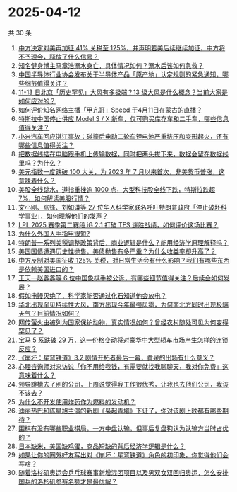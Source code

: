 # 2025-04-12

共 30 条

<!-- BEGIN ZHIHUQUESTIONS -->
<!-- 最后更新时间 Sat Apr 12 2025 03:13:28 GMT+0800 (China Standard Time) -->
1. [中方决定对美再加征 41% 关税至 125%，并声明若美后续继续加征，中方将不予理会，释放了什么信号？](https://www.zhihu.com/question/1894058190527771400)
1. [知名健身博主马章浩溺水身亡，具体情况如何？溺水后该如何急救？](https://www.zhihu.com/question/1894023322062254600)
1. [中国半导体行业协会发布关于半导体产品「原产地」认定规则的紧急通知，哪些细节值得关注？](https://www.zhihu.com/question/1894021580197159400)
1. [11-13 日北京「历史罕见」大风有多极端？13 级大风是什么概念？当前大家是如何应对的？](https://www.zhihu.com/question/1893728197494925000)
1. [如何评价知名网络主播「甲亢哥」Speed 于4月11日在蒙古的直播？](https://www.zhihu.com/question/1893981601970500600)
1. [特斯拉中国停止供应 Model S / X 新车，仅可购买库存车和二手车，哪些信息值得关注？](https://www.zhihu.com/question/1894001271545001500)
1. [小米汽车回应湛江事故：碰撞后电动二轮车锂电池严重挤压和变形起火，还有哪些信息值得关注？](https://www.zhihu.com/question/1894074069558724400)
1. [把数据线插在电脑跟手机上传输数据，同时把两头拔下来，数据会留在数据线里吗？为什么？](https://www.zhihu.com/question/1891047187741388800)
1. [美元指数一度跌破 100 大关，为 2023 年 7 月以来首次，非美货币普涨，这意味着什么？](https://www.zhihu.com/question/1893952498202568700)
1. [美股全线跳水，道指重挫逾 1000 点，大型科技股全线下跌，特斯拉跌超 7%，如何解读美股行情？](https://www.zhihu.com/question/1893792294466990800)
1. [文小刚、张锋、刘如谦等 27 位华人科学家联名呼吁特朗普政府「停止破坏科学事业」，如何理解他们的发声？](https://www.zhihu.com/question/1893312394773620700)
1. [LPL 2025 赛季第二赛段 iG 2:1 打破 TES 连胜战绩，如何评价这场比赛？](https://www.zhihu.com/question/1894123924532466000)
1. [为什么外国人手指甲很短?](https://www.zhihu.com/question/321966149)
1. [特朗普一系列关税调整政策背后，商业逻辑是什么？能用经济学原理解释吗？](https://www.zhihu.com/question/1893685228490421800)
1. [美国国债遭遇历史性抛售，美债抛售有多严重？为什么收益率却升高了？](https://www.zhihu.com/question/1894016636513642200)
1. [中方反制对美国征收 125% 关税，对日常生活会有什么影响？我们有哪些东西是依赖美国进口的？](https://www.zhihu.com/question/1893342200152159500)
1. [王天一赵鑫鑫等 6 位中国象棋手被公诉，有哪些细节值得关注？后续会如何发展？](https://www.zhihu.com/question/1894097097873126100)
1. [假如电鳗灭绝了，科学家能否通过化石知道他会放电？](https://www.zhihu.com/question/9097370358)
1. [华北出现罕见持续性大风，南方出现今年最强风雹，为何南北方同时出现极端天气？目前情况如何？](https://www.zhihu.com/question/1893710542578869500)
1. [网传萤火虫被列为国家保护动物，真实情况如何？曾经农村随处可见为何变得罕见了？](https://www.zhihu.com/question/1893062713376220400)
1. [宝马 5 系跌破 29 万，这一价格变动将对豪华中大型轿车市场产生怎样的连锁反应？](https://www.zhihu.com/question/1893351722736403200)
1. [《崩坏：星穹铁道》3.2 剧情开拓者最后一幕，黄泉的出场有什么意义？](https://www.zhihu.com/question/1893756946093417000)
1. [心理咨询师对来访说「你不用给我钱，有需要就找我聊聊天，我对你免费」这意味着什么？](https://www.zhihu.com/question/1890137612611741000)
1. [领导跳槽去了别的公司，上周说觉得我工作很优秀，让我也去他们公司，我该不该去？](https://www.zhihu.com/question/1893579499100143900)
1. [为什么不开发使用炸药作为燃料的发动机？](https://www.zhihu.com/question/330064762)
1. [迪丽热巴和陈星旭主演的新剧《枭起青壤》下证了，你对该剧上映都有哪些期待？](https://www.zhihu.com/question/1894028440635688700)
1. [围棋有没有哪些职业棋局，一方中盘认输，但事后复盘狗认为认输方当时占优的？](https://www.zhihu.com/question/594992209)
1. [日本缺米，美国缺鸡蛋，商品短缺的背后经济学逻辑是什么？](https://www.zhihu.com/question/1894024221597856500)
1. [如果让你的圈外好友写出对《崩坏：星穹铁道》角色的初印象，你觉得他们会写啥？](https://www.zhihu.com/question/1892538035217888300)
1. [随着洛杉矶奥运会乒乓球赛事新增混团项目以及男双女双回归奥运，怎么安排国乒的洛杉矶参赛名额才是最优解？](https://www.zhihu.com/question/1893740086304174000)
<!-- END ZHIHUQUESTIONS -->
